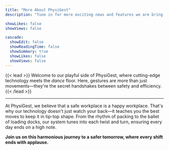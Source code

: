 ```yaml
---
title: "More About PhysiGest"
description: "Tune in for more exciting news and features we are bring in to our platform"

showLikes: false
showViews: false

cascade:
  showEdit: false
  showReadingTime: false
  showSummary: true
  showLikes: false
  showViews: false
---
```


{{< lead >}}
Welcome to our playful side of PhysiGest, where cutting-edge technology meets the _dance_ floor. Here, gestures are more than just movements—they're the secret handshakes between safety and efficiency.
{{< /lead >}}

---

At PhysiGest, we believe that a safe workplace is a happy workplace. That's why our technology doesn't just watch your back—it teaches you the best moves to keep it in tip-top shape. From the rhythm of packing to the ballet of loading docks, our system tunes into each twist and turn, ensuring every day ends on a high note.

**Join us on this harmonious journey to a safer tomorrow, where every shift ends with applause.**
